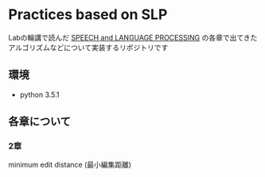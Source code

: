 # Practices based on SLP
Labの輪講で読んだ [SPEECH and LANGUAGE PROCESSING](https://www.cs.colorado.edu/~martin/slp.html) の各章で出てきたアルゴリズムなどについて実装するリポジトリです

## 環境
* python 3.5.1

## 各章について
### 2章
minimum edit distance (最小編集距離)
